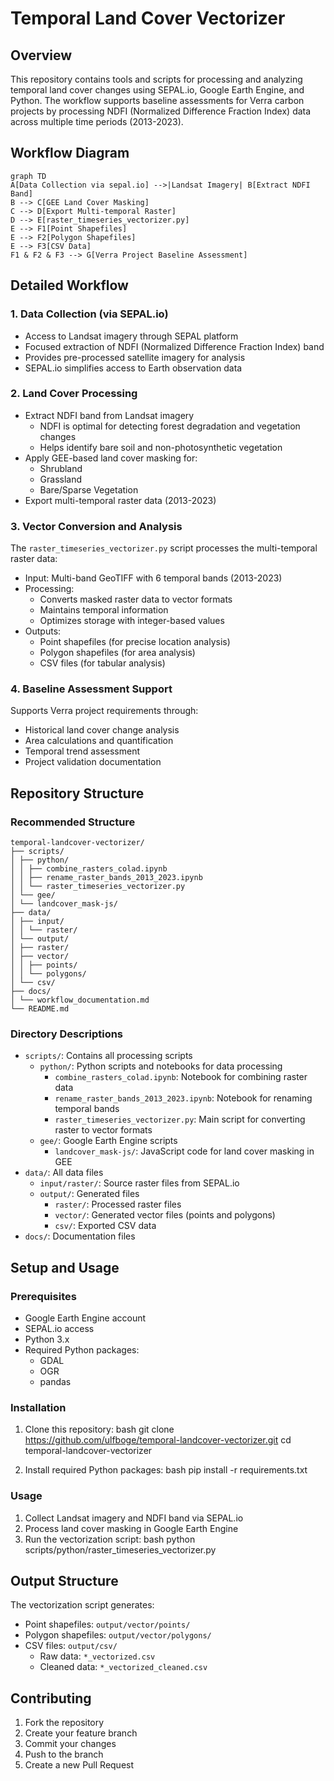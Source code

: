 # Temporal Land Cover Vectorizer

## Overview
This repository contains tools and scripts for processing and analyzing temporal land cover changes using SEPAL.io, Google Earth Engine, and Python. The workflow supports baseline assessments for Verra carbon projects by processing NDFI (Normalized Difference Fraction Index) data across multiple time periods (2013-2023).

## Workflow Diagram
```mermaid
graph TD
A[Data Collection via sepal.io] -->|Landsat Imagery| B[Extract NDFI Band]
B --> C[GEE Land Cover Masking]
C --> D[Export Multi-temporal Raster]
D --> E[raster_timeseries_vectorizer.py]
E --> F1[Point Shapefiles]
E --> F2[Polygon Shapefiles]
E --> F3[CSV Data]
F1 & F2 & F3 --> G[Verra Project Baseline Assessment]

```

## Detailed Workflow
### 1. Data Collection (via SEPAL.io)
- Access to Landsat imagery through SEPAL platform
- Focused extraction of NDFI (Normalized Difference Fraction Index) band
- Provides pre-processed satellite imagery for analysis
- SEPAL.io simplifies access to Earth observation data

### 2. Land Cover Processing
- Extract NDFI band from Landsat imagery
  - NDFI is optimal for detecting forest degradation and vegetation changes
  - Helps identify bare soil and non-photosynthetic vegetation
- Apply GEE-based land cover masking for:
  - Shrubland
  - Grassland
  - Bare/Sparse Vegetation
- Export multi-temporal raster data (2013-2023)

### 3. Vector Conversion and Analysis
The `raster_timeseries_vectorizer.py` script processes the multi-temporal raster data:
- Input: Multi-band GeoTIFF with 6 temporal bands (2013-2023)
- Processing:
  - Converts masked raster data to vector formats
  - Maintains temporal information
  - Optimizes storage with integer-based values
- Outputs:
  - Point shapefiles (for precise location analysis)
  - Polygon shapefiles (for area analysis)
  - CSV files (for tabular analysis)

### 4. Baseline Assessment Support
Supports Verra project requirements through:
- Historical land cover change analysis
- Area calculations and quantification
- Temporal trend assessment
- Project validation documentation

## Repository Structure
### Recommended Structure
```text
temporal-landcover-vectorizer/
├── scripts/
│ ├── python/
│ │ ├── combine_rasters_colad.ipynb
│ │ ├── rename_raster_bands_2013_2023.ipynb
│ │ └── raster_timeseries_vectorizer.py
│ └── gee/
│ └── landcover_mask-js/
├── data/
│ ├── input/
│ │ └── raster/
│ └── output/
│ ├── raster/
│ ├── vector/
│ │ ├── points/
│ │ └── polygons/
│ └── csv/
├── docs/
│ └── workflow_documentation.md
└── README.md
```

### Directory Descriptions
- `scripts/`: Contains all processing scripts
  - `python/`: Python scripts and notebooks for data processing
    - `combine_rasters_colad.ipynb`: Notebook for combining raster data
    - `rename_raster_bands_2013_2023.ipynb`: Notebook for renaming temporal bands
    - `raster_timeseries_vectorizer.py`: Main script for converting raster to vector formats
  - `gee/`: Google Earth Engine scripts
    - `landcover_mask-js/`: JavaScript code for land cover masking in GEE
- `data/`: All data files
  - `input/raster/`: Source raster files from SEPAL.io
  - `output/`: Generated files
    - `raster/`: Processed raster files
    - `vector/`: Generated vector files (points and polygons)
    - `csv/`: Exported CSV data
- `docs/`: Documentation files

## Setup and Usage
### Prerequisites
- Google Earth Engine account
- SEPAL.io access
- Python 3.x
- Required Python packages:
  - GDAL
  - OGR
  - pandas

### Installation
1. Clone this repository:
bash
git clone https://github.com/ulfboge/temporal-landcover-vectorizer.git
cd temporal-landcover-vectorizer

2. Install required Python packages:
bash
pip install -r requirements.txt

### Usage
1. Collect Landsat imagery and NDFI band via SEPAL.io
2. Process land cover masking in Google Earth Engine
3. Run the vectorization script:
bash
python scripts/python/raster_timeseries_vectorizer.py

## Output Structure
The vectorization script generates:
- Point shapefiles: `output/vector/points/`
- Polygon shapefiles: `output/vector/polygons/`
- CSV files: `output/csv/`
  - Raw data: `*_vectorized.csv`
  - Cleaned data: `*_vectorized_cleaned.csv`

## Contributing
1. Fork the repository
2. Create your feature branch
3. Commit your changes
4. Push to the branch
5. Create a new Pull Request

